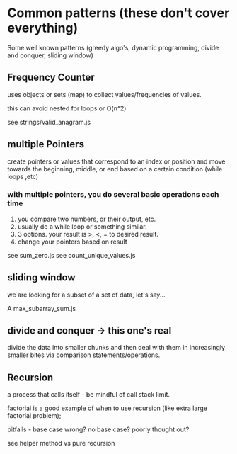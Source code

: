 # Common patterns (these don't cover everything)

Some well known patterns (greedy algo's, dynamic programming, divide and conquer, sliding window)

## Frequency Counter

uses objects or sets (map) to collect values/frequencies of values.

this can avoid nested for loops or O(n^2)

see strings/valid_anagram.js

## multiple Pointers

create pointers or values that correspond to an index or position and move towards the beginning, middle, or end based on a certain condition (while loops ,etc)

### with multiple pointers, you do several basic operations each time

1. you compare two numbers, or their output, etc.
2. usually do a while loop or something similar.
3. 3 options. your result is >, <, = to desired result.
4. change your pointers based on result

see sum_zero.js
see count_unique_values.js

## sliding window

we are looking for a subset of a set of data, let's say...

A max_subarray_sum.js

## divide and conquer -> this one's real

divide the data into smaller chunks and then deal with them in increasingly smaller bites via comparison statements/operations.

## Recursion

a process that calls itself - be mindful of call stack limit.

factorial is a good example of when to use recursion (like extra large factorial problem);

pitfalls - base case wrong? no base case? poorly thought out?

see helper method vs pure recursion
